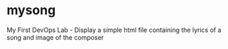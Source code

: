 # mysong
My First DevOps Lab - Display a simple html file containing the lyrics of a song and image of the composer
